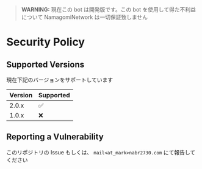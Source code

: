 > **WARNING:** 現在この bot は開発版です。この bot を使用して得た不利益について NamagomiNetwork は一切保証致しません

# Security Policy

## Supported Versions

現在下記のバージョンをサポートしています

| Version | Supported          |
| ------- | ------------------ |
| 2.0.x   | :white_check_mark: |
| 1.0.x   | :x:                |

## Reporting a Vulnerability

このリポジトリの Issue もしくは、 `mail<at_mark>nabr2730.com` にて報告してください
